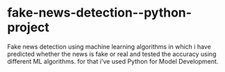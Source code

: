 # fake-news-detection--python-project
Fake news detection using machine learning algorithms in which i have predicted whether the news is fake or real and tested the accuracy using different ML algorithms. for that i've used Python for Model Development.
